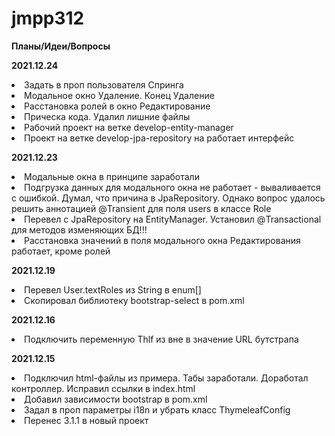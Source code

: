 # jmpp312

**Планы/Идеи/Вопросы**

**2021.12.24**
<li>Задать в проп пользователя Спринга</li>
<li>Модальное окно Удаление. Конец Удаление</li>
<li>Расстановка ролей в окно Редактирование</li>
<li>Прическа кода. Удалил лишние файлы</li>
<li>Рабочий проект на ветке develop-entity-manager</li>
<li>Проект на ветке develop-jpa-repository на работает интерфейс</li>

**2021.12.23**
<li>Модальные окна в принципе заработали</li>
<li>Подгрузка данных для модального окна не работает - вываливается с ошибкой.
Думал, что причина в JpaRepository. Однако вопрос удалось решить аннотацией
@Transient для поля users в классе Role </li>
<li>Перевел с JpaRepository на EntityManager. Установил @Transactional для методов изменяющих БД!!!</li>
<li>Расстановка значений в поля модального окна Редактирования работает, кроме ролей</li>

**2021.12.19**
<li>Перевел User.textRoles из String в enum[]</li>
<li>Скопировал библиотеку bootstrap-select в pom.xml</li>

**2021.12.16**
<li>Подключить переменную Thlf из вне в значение URL бутстрапа</li>

**2021.12.15**
<li>Подключил html-файлы из примера. Табы заработали. Доработал контроллер. Исправил ссылки в index.html</li>
<li>Добавил зависимости bootstrap в pom.xml</li>
<li>Задал в проп параметры i18n и убрать класс ThymeleafConfig</li>
<li>Перенес 3.1.1 в новый проект</li>